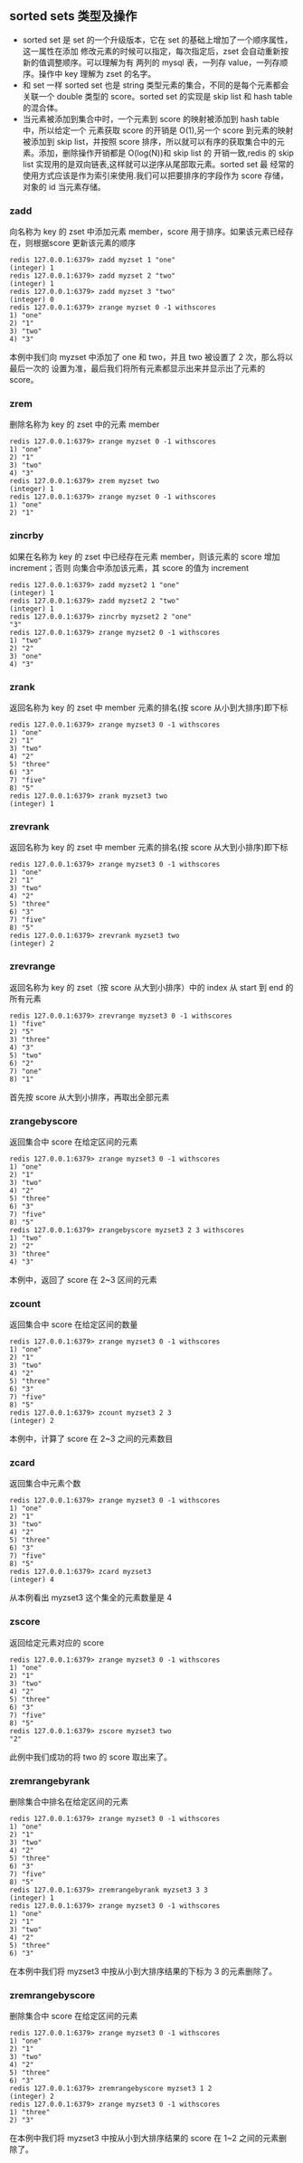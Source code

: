 ## sorted sets 类型及操作

- sorted set 是 set 的一个升级版本，它在 set 的基础上增加了一个顺序属性，这一属性在添加
修改元素的时候可以指定，每次指定后，zset 会自动重新按新的值调整顺序。可以理解为有
两列的 mysql 表，一列存 value，一列存顺序。操作中 key 理解为 zset 的名字。
- 和 set 一样 sorted set 也是 string 类型元素的集合，不同的是每个元素都会关联一个 double
类型的 score。sorted set 的实现是 skip list 和 hash table 的混合体。
- 当元素被添加到集合中时，一个元素到 score 的映射被添加到 hash table 中，所以给定一个
元素获取 score 的开销是 O(1),另一个 score 到元素的映射被添加到 skip list，并按照 score 排序，所以就可以有序的获取集合中的元素。添加，删除操作开销都是 O(log(N))和 skip list 的
开销一致,redis 的 skip list 实现用的是双向链表,这样就可以逆序从尾部取元素。sorted set 最
经常的使用方式应该是作为索引来使用.我们可以把要排序的字段作为 score 存储，对象的 id
当元素存储。

### zadd
向名称为 key 的 zset 中添加元素 member，score 用于排序。如果该元素已经存在，则根据score 更新该元素的顺序
```
redis 127.0.0.1:6379> zadd myzset 1 "one"
(integer) 1
redis 127.0.0.1:6379> zadd myzset 2 "two"
(integer) 1
redis 127.0.0.1:6379> zadd myzset 3 "two"
(integer) 0
redis 127.0.0.1:6379> zrange myzset 0 -1 withscores
1) "one"
2) "1"
3) "two"
4) "3"
```

本例中我们向 myzset 中添加了 one 和 two，并且 two 被设置了 2 次，那么将以最后一次的
设置为准，最后我们将所有元素都显示出来并显示出了元素的 score。

### zrem

删除名称为 key 的 zset 中的元素 member

```
redis 127.0.0.1:6379> zrange myzset 0 -1 withscores
1) "one"
2) "1"
3) "two"
4) "3"
redis 127.0.0.1:6379> zrem myzset two
(integer) 1
redis 127.0.0.1:6379> zrange myzset 0 -1 withscores
1) "one"
2) "1"
```

### zincrby
如果在名称为 key 的 zset 中已经存在元素 member，则该元素的 score 增加 increment；否则
向集合中添加该元素，其 score 的值为 increment

```
redis 127.0.0.1:6379> zadd myzset2 1 "one"
(integer) 1
redis 127.0.0.1:6379> zadd myzset2 2 "two"
(integer) 1
redis 127.0.0.1:6379> zincrby myzset2 2 "one"
"3"
redis 127.0.0.1:6379> zrange myzset2 0 -1 withscores
1) "two"
2) "2"
3) "one"
4) "3"
```

### zrank

返回名称为 key 的 zset 中 member 元素的排名(按 score 从小到大排序)即下标

```
redis 127.0.0.1:6379> zrange myzset3 0 -1 withscores
1) "one"
2) "1"
3) "two"
4) "2"
5) "three"
6) "3"
7) "five"
8) "5"
redis 127.0.0.1:6379> zrank myzset3 two
(integer) 1
```

### zrevrank
返回名称为 key 的 zset 中 member 元素的排名(按 score 从大到小排序)即下标
```
redis 127.0.0.1:6379> zrange myzset3 0 -1 withscores
1) "one"
2) "1"
3) "two"
4) "2"
5) "three"
6) "3"
7) "five"
8) "5"
redis 127.0.0.1:6379> zrevrank myzset3 two
(integer) 2
```

### zrevrange
返回名称为 key 的 zset（按 score 从大到小排序）中的 index 从 start 到 end 的所有元素
```
redis 127.0.0.1:6379> zrevrange myzset3 0 -1 withscores
1) "five"
2) "5"
3) "three"
4) "3"
5) "two"
6) "2"
7) "one"
8) "1"
```
首先按 score 从大到小排序，再取出全部元素

### zrangebyscore

返回集合中 score 在给定区间的元素

```
redis 127.0.0.1:6379> zrange myzset3 0 -1 withscores
1) "one"
2) "1"
3) "two"
4) "2"
5) "three"
6) "3"
7) "five"
8) "5"
redis 127.0.0.1:6379> zrangebyscore myzset3 2 3 withscores
1) "two"
2) "2"
3) "three"
4) "3"
```
本例中，返回了 score 在 2~3 区间的元素

### zcount
返回集合中 score 在给定区间的数量

```
redis 127.0.0.1:6379> zrange myzset3 0 -1 withscores
1) "one"
2) "1"
3) "two"
4) "2"
5) "three"
6) "3"
7) "five"
8) "5"
redis 127.0.0.1:6379> zcount myzset3 2 3
(integer) 2
```

本例中，计算了 score 在 2~3 之间的元素数目

### zcard
返回集合中元素个数
```
redis 127.0.0.1:6379> zrange myzset3 0 -1 withscores
1) "one"
2) "1"
3) "two"
4) "2"
5) "three"
6) "3"
7) "five"
8) "5"
redis 127.0.0.1:6379> zcard myzset3
(integer) 4
```
从本例看出 myzset3 这个集全的元素数量是 4

### zscore
返回给定元素对应的 score
```
redis 127.0.0.1:6379> zrange myzset3 0 -1 withscores
1) "one"
2) "1"
3) "two"
4) "2"
5) "three"
6) "3"
7) "five"
8) "5"
redis 127.0.0.1:6379> zscore myzset3 two
"2"
```
此例中我们成功的将 two 的 score 取出来了。

### zremrangebyrank
删除集合中排名在给定区间的元素
```
redis 127.0.0.1:6379> zrange myzset3 0 -1 withscores
1) "one"
2) "1"
3) "two"
4) "2"
5) "three"
6) "3"
7) "five"
8) "5"
redis 127.0.0.1:6379> zremrangebyrank myzset3 3 3
(integer) 1
redis 127.0.0.1:6379> zrange myzset3 0 -1 withscores
1) "one"
2) "1"
3) "two"
4) "2"
5) "three"
6) "3"

```
在本例中我们将 myzset3 中按从小到大排序结果的下标为 3 的元素删除了。

### zremrangebyscore
删除集合中 score 在给定区间的元素
```
redis 127.0.0.1:6379> zrange myzset3 0 -1 withscores
1) "one"
2) "1"
3) "two"
4) "2"
5) "three"
6) "3"
redis 127.0.0.1:6379> zremrangebyscore myzset3 1 2
(integer) 2
redis 127.0.0.1:6379> zrange myzset3 0 -1 withscores
1) "three"
2) "3"
```
在本例中我们将 myzset3 中按从小到大排序结果的 score 在 1~2 之间的元素删除了。